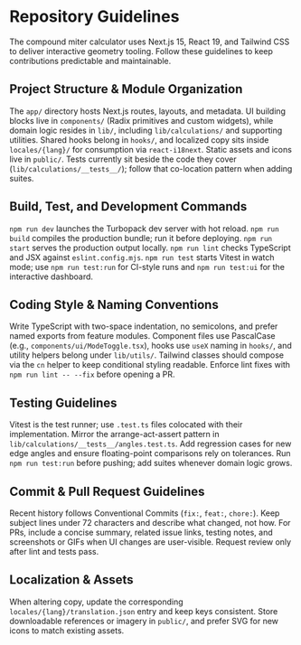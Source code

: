 # Repository Guidelines
The compound miter calculator uses Next.js 15, React 19, and Tailwind CSS to deliver interactive geometry tooling. Follow these guidelines to keep contributions predictable and maintainable.

## Project Structure & Module Organization
The `app/` directory hosts Next.js routes, layouts, and metadata. UI building blocks live in `components/` (Radix primitives and custom widgets), while domain logic resides in `lib/`, including `lib/calculations/` and supporting utilities. Shared hooks belong in `hooks/`, and localized copy sits inside `locales/{lang}/` for consumption via `react-i18next`. Static assets and icons live in `public/`. Tests currently sit beside the code they cover (`lib/calculations/__tests__/`); follow that co-location pattern when adding suites.

## Build, Test, and Development Commands
`npm run dev` launches the Turbopack dev server with hot reload. `npm run build` compiles the production bundle; run it before deploying. `npm run start` serves the production output locally. `npm run lint` checks TypeScript and JSX against `eslint.config.mjs`. `npm run test` starts Vitest in watch mode; use `npm run test:run` for CI-style runs and `npm run test:ui` for the interactive dashboard.

## Coding Style & Naming Conventions
Write TypeScript with two-space indentation, no semicolons, and prefer named exports from feature modules. Component files use PascalCase (e.g., `components/ui/ModeToggle.tsx`), hooks use `useX` naming in `hooks/`, and utility helpers belong under `lib/utils/`. Tailwind classes should compose via the `cn` helper to keep conditional styling readable. Enforce lint fixes with `npm run lint -- --fix` before opening a PR.

## Testing Guidelines
Vitest is the test runner; use `.test.ts` files colocated with their implementation. Mirror the arrange-act-assert pattern in `lib/calculations/__tests__/angles.test.ts`. Add regression cases for new edge angles and ensure floating-point comparisons rely on tolerances. Run `npm run test:run` before pushing; add suites whenever domain logic grows.

## Commit & Pull Request Guidelines
Recent history follows Conventional Commits (`fix:`, `feat:`, `chore:`). Keep subject lines under 72 characters and describe what changed, not how. For PRs, include a concise summary, related issue links, testing notes, and screenshots or GIFs when UI changes are user-visible. Request review only after lint and tests pass.

## Localization & Assets
When altering copy, update the corresponding `locales/{lang}/translation.json` entry and keep keys consistent. Store downloadable references or imagery in `public/`, and prefer SVG for new icons to match existing assets.
